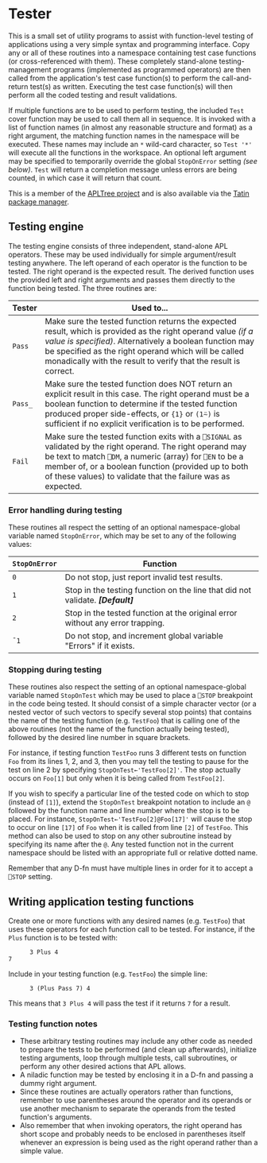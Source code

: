 # Tester

This is a small set of utility programs to assist with function-level testing of applications using a very simple syntax and programming interface.  Copy any or all of these routines into a namespace containing test case functions (or cross-referenced with them).  These completely stand-alone testing-management programs (implemented as programmed operators) are then called from the application's test case function(s) to perform the call-and-return test(s) as written.  Executing the test case function(s) will then perform all the coded testing and result validations.

If multiple functions are to be used to perform testing, the included `Test` cover function may be used to call them all in sequence.  It is invoked with a list of function names (in almost any reasonable structure and format) as a right argument, the matching function names in the namespace will be executed.  These names may include an `*` wild-card character, so `Test '*'` will execute all the functions in the workspace.  An optional left argument may be specified to temporarily override the global `StopOnError` setting _(see below)_.  `Test` will return a completion message unless errors are being counted, in which case it will return that count.

This is a member of the [APLTree project](https://github.com/aplteam/apltree) and is also available via the [Tatin package manager](https://github.com/aplteam/Tatin).

## Testing engine

The testing engine consists of three independent, stand-alone APL operators.  These may be used individually for simple argument/result testing anywhere.  The left operand of each operator is the function to be tested.  The right operand is the expected result.  The derived function uses the provided left and right arguments and passes them directly to the function being tested.  The three routines are:

Tester | Used to...
------ | ----------
`Pass` | Make sure the tested function returns the expected result, which is provided as the right operand value _(if a value is specified)_.  Alternatively a boolean function may be specified as the right operand which will be called monadically with the result to verify that the result is correct.
`Pass_` | Make sure the tested function does NOT return an explicit result in this case.  The right operand must be a boolean function to determine if the tested function produced proper side-effects, or `{1}` or `(1⍨)` is sufficient if no explicit verification is to be performed.
`Fail` | Make sure the tested function exits with a `⎕SIGNAL` as validated by the right operand.  The right operand may be text to match `⎕DM`, a numeric (array) for `⎕EN` to be a member of, or a boolean function (provided up to both of these values) to validate that the failure was as expected.

### Error handling during testing

These routines all respect the setting of an optional namespace-global variable named `StopOnError`, which may be set to any of the following values:

`StopOnError` | Function
---- | ----------
`0` | Do not stop, just report invalid test results.
`1` | Stop in the testing function on the line that did not validate. **_\[Default\]_**
`2` | Stop in the tested function at the original error without any error trapping.
`¯1` | Do not stop, and increment global variable "Errors" if it exists.

### Stopping during testing

These routines also respect the setting of an optional namespace-global variable named `StopOnTest` which may be used to place a `⎕STOP` breakpoint in the code being tested.  It should consist of a simple character vector (or a nested vector of such vectors to specify several stop points) that contains the name of the testing function (e.g. `TestFoo`) that is calling one of the above routines (not the name of the function actually being tested), followed by the desired line number in square brackets.

For instance, if testing function `TestFoo` runs 3 different tests on function `Foo` from its lines 1, 2, and 3, then you may tell the testing to pause for the test on line 2 by specifying `StopOnTest←'TestFoo[2]'`.  The stop actually occurs on `Foo[1]` but only when it is being called from `TestFoo[2]`.

If you wish to specify a particular line of the tested code on which to stop (instead of `[1]`), extend the `StopOnTest` breakpoint notation to include an `@` followed by the function name and line number where the stop is to be placed.  For instance, `StopOnTest←'TestFoo[2]@Foo[17]'` will cause the stop to occur on line `[17]` of `Foo` when it is called from line `[2]` of `TestFoo`.  This method can also be used to stop on any other subroutine instead by specifying its name after the `@`.  Any tested function not in the current namespace should be listed with an appropriate full or relative dotted name.

Remember that any D-fn must have multiple lines in order for it to accept a `⎕STOP` setting.

## Writing application testing functions
Create one or more functions with any desired names (e.g. `TestFoo`) that uses these operators for each function call to be tested.  For instance, if the `Plus` function is to be tested with:
```
      3 Plus 4
7
```
Include in your testing function (e.g. `TestFoo`) the simple line:
```
      3 (Plus Pass 7) 4
```
This means that `3 Plus 4` will pass the test if it returns `7` for a result.

### Testing function notes
* These arbitrary testing routines may include any other code as needed to prepare the tests to be performed (and clean up afterwards), initialize testing arguments, loop through multiple tests, call subroutines, or perform any other desired actions that APL allows.
* A niladic function may be tested by enclosing it in a D-fn and passing a dummy right argument.
* Since these routines are actually operators rather than functions, remember to use parentheses around the operator and its operands or use another mechanism to separate the operands from the tested function's arguments.
* Also remember that when invoking operators, the right operand has short scope and probably needs to be enclosed in parentheses itself whenever an expression is being used as the right operand rather than a simple value.
